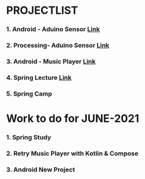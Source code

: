 # PROJECTLIST
### 1. Android - Aduino Sensor [Link](https://github.com/minchjung/Android)
### 2. Processing- Aduino Sensor [Link](https://github.com/minchjung/processing3.0)
### 3. Android - Music Player [Link](https://github.com/minchjung/Android)
### 4. Spring Lecture [Link](https://github.com/minchjung/Spring)
### 5. Spring Camp 

# Work to do for JUNE-2021
### 1. Spring Study 
### 2. Retry Music Player with Kotlin & Compose
### 3. Android New Project
